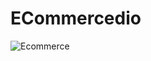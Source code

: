 # ECommercedio

![Ecommerce](https://user-images.githubusercontent.com/67720866/200143948-3b268349-8767-4ccc-ac46-96c5037d5b1b.png)
